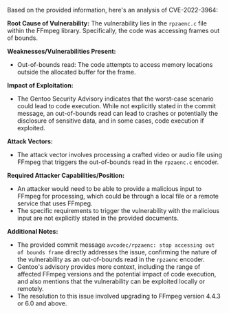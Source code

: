 Based on the provided information, here's an analysis of CVE-2022-3964:

**Root Cause of Vulnerability:**
The vulnerability lies in the `rpzaenc.c` file within the FFmpeg library. Specifically, the code was accessing frames out of bounds.

**Weaknesses/Vulnerabilities Present:**
- Out-of-bounds read: The code attempts to access memory locations outside the allocated buffer for the frame.

**Impact of Exploitation:**
- The Gentoo Security Advisory indicates that the worst-case scenario could lead to code execution. While not explicitly stated in the commit message, an out-of-bounds read can lead to crashes or potentially the disclosure of sensitive data, and in some cases, code execution if exploited.

**Attack Vectors:**
- The attack vector involves processing a crafted video or audio file using FFmpeg that triggers the out-of-bounds read in the `rpzaenc.c` encoder.

**Required Attacker Capabilities/Position:**
- An attacker would need to be able to provide a malicious input to FFmpeg for processing, which could be through a local file or a remote service that uses FFmpeg.
- The specific requirements to trigger the vulnerability with the malicious input are not explicitly stated in the provided documents.

**Additional Notes:**
- The provided commit message `avcodec/rpzaenc: stop accessing out of bounds frame`  directly addresses the issue, confirming the nature of the vulnerability as an out-of-bounds read in the `rpzaenc` encoder.
- Gentoo's advisory provides more context, including the range of affected FFmpeg versions and the potential impact of code execution, and also mentions that the vulnerability can be exploited locally or remotely.
- The resolution to this issue involved upgrading to FFmpeg version 4.4.3 or 6.0 and above.